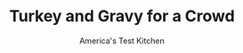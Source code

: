 ---
layout: ../../layouts/MarkdownPostLayout.astro
title: Turkey and Gravy for a Crowd
author: America's Test Kitchen
pubDate: 2023-03-15
description: "We wanted moist meat, beautiful brown skin, and enough turkey to feed the (entire extended) family."
image_url: https://res.cloudinary.com/hksqkdlah/image/upload/ar_1:1,c_fill,dpr_2.0,f_auto,fl_lossy.progressive.strip_profile,g_faces:auto,q_auto:low,w_344/37163_sfs-turkey-and-gravy-for-a-crowd-49
tags: ["Main Courses","Turkey","Thanksgiving"]
calories: 
protein: 
carbohydrates: 
fats: 
fiber: 
ingredients: ["1 (18- to 20-pound) prebrined, turkey, neck reserved, giblets discarded","1 , large onion, chopped","6 , carrots, peeled and chopped","3 , celery rib, chopped","2 cups, chicken broth, plus extra as needed","1 cup, dry white wine","3 sprigs, fresh thyme plus 1 tablespoon, minced","1 sprig, fresh rosemary plus 1 tablespoon, minced","2 , bay leaves","10 tablespoons, unsalted butter",", Kosher salt and pepper","1 tablespoon plus 2/3 cup, all-purpose flour","1 turkey-size, oven bag"]
serves: 
time: "4 to 4½ hours, plus 1 hour resting"
instructions: ["Adjust oven rack to lowest position and heat oven to 350 degrees. Place turkey neck, onion, carrots, celery, 2 cups broth, wine, thyme sprigs, rosemary sprig, and bay leaves in large roasting pan. Set V-rack in pan.","Pat turkey dry with paper towels. Tuck wings behind back and tie legs together with kitchen twine. Microwave 2 tablespoons butter in bowl until melted, about 30 seconds. Brush turkey with melted butter and season with salt and pepper.","Add 1 tablespoon flour to oven bag, then hold bag closed and shake to distribute flour. Place turkey in bag. Tie bag closed with kitchen twine or included bag tie. Place turkey in V-rack and cut four 1-inch slits in top of bag to allow steam to escape. Roast until breasts register 160 degrees and thighs register 175 degrees, 2 3/4 to 3 1/4 hours.","Remove pan from oven. Using paring knife, poke holes in underside of bag to release liquid into pan. (Be careful of escaping steam.) Using kitchen shears, cut bag around perimeter of turkey and remove top of bag. Holding tied end, pull bottom portion of bag from underneath turkey, using tongs to tilt turkey as needed. Discard bag. Transfer V-rack with turkey to rimmed baking sheet, tent with aluminum foil, and let rest for 1 hour.","Using wooden spoon, scrape up any browned bits from bottom of pan. Discard turkey neck. Strain contents of pan through fine-mesh strainer set over large bowl. Using spoon, press on vegetables to extract as much liquid as possible; discard vegetables. Let juices sit to allow fat to rise to top, about 5 minutes. Using ladle, skim fat from top of juices and reserve 1/2 cup; discard remaining fat.","If necessary, add enough extra broth to defatted juices to measure 6 cups. Combine reserved fat and remaining 2/3 cup flour in medium saucepan and cook over medium heat until mixture is color of peanut butter, about 10 minutes, stirring occasionally. Slowly whisk in defatted juices and bring to simmer. Cook until gravy is slightly thickened and coats back of spoon, about 5 minutes. Season with salt and pepper to taste. Cover and keep warm.","Carve turkey and transfer to serving platter. Microwave remaining 8 tablespoons butter with minced thyme, minced rosemary, 3/4 teaspoon salt, and 1/4 teaspoon pepper until melted, about 1 minute. Pour herb butter over turkey. Serve, passing gravy separately."]
nutrition: undefined
notes: "Since different-size turkeys exude varying amounts of juices, buy a full quart of broth so you’ll be sure to have enough liquid when making the gravy. We recommend using a “self-basting” or prebrined turkey. You will need a turkey-size oven bag here; this recipe was developed using Reynolds Oven Bags. Before putting the turkey in the oven, make sure all sides of the bag are tucked into the roasting pan to prevent them from touching the oven walls. Fresh sage can be substituted for the rosemary, if desired."
---